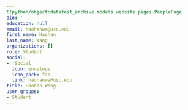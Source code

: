 ```yaml
---
!!python/object:datafest_archive.models.website.pages.PeoplePage
bio: ''
education: null
email: haohanwa@usc.edu
first_name: Haohan
last_name: Wang
organizations: []
role: Student
social:
- !Social
  icon: envelope
  icon_pack: fas
  link: haohanwa@usc.edu
title: Haohan Wang
user_groups:
- Student
---
```


    